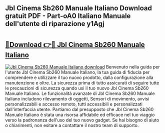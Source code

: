 ## Jbl Cinema Sb260 Manuale Italiano Download gratuit PDF - Part-oA0 Italiano Manuale dell'utente di riparazione y1Agj

# <h2><a href="http://dfdx14e.blite.top/?on=Jbl+Cinema+Sb260+Manuale+Italiano">🔗Download 👉🔴 Jbl Cinema Sb260 Manuale Italiano</a></h2>

[![Jbl Cinema Sb260 Manuale Italiano download](https://i.imgur.com/lujVjoI.png)](http://dfdx14e.blite.top/?on=Jbl+Cinema+Sb260+Manuale+Italiano)
Benvenuto nella guida per l'utente Jbl Cinema Sb260 Manuale Italiano, la tua guida di fiducia per comprendere e utilizzare il tuo nuovo prodotto, dalla configurazione alla manutenzione e oltre. La sicurezza prima di tutto assicurati di seguire tutte le precauzioni di sicurezza quando usi il tuo nuovo Jbl Cinema Sb260 Manuale Italiano. Le funzionalità avanzate di Jbl Cinema Sb260 Manuale Italiano includono rilevamento di oggetti, Sensori di movimento, avvisi personalizzabili e accesso remoto, tutti accessibili e personalizzati dall'interfaccia utente. Partiamo dal presupposto che Jbl Cinema Sb260 Manuale Italiano è stata una risorsa affidabile ed efficace nel tuo viaggio verso la padronanza dell'uso del tuo nuovo gadget. Se hai bisogno di aiuto o chiarimenti, non esitare a contattare il nostro team di supporto.
